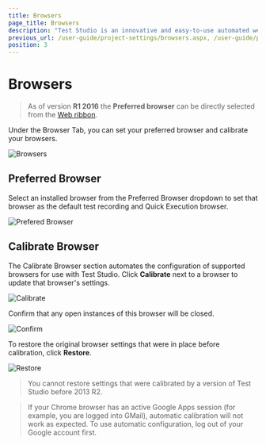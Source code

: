 ```yaml
---
title: Browsers
page_title: Browsers
description: "Test Studio is an innovative and easy-to-use automated web, WPF and load testing solution. Test Studio tests support essential technologies like ASP.NET AJAX, Silverlight, PHP and MVC. HTML5, Testing framework, functional testing, performance testing, load testing, exploratory testing, manual testing."
previous_url: /user-guide/project-settings/browsers.aspx, /user-guide/project-settings/browsers
position: 3
---
```

# Browsers

> As of version **R1 2016** the **Preferred browser** can be directly selected from the <a href="/getting-started/test-execution/quick-execution" target="_blank">Web ribbon</a>.

Under the Browser Tab, you can set your preferred browser and calibrate your browsers. 

![Browsers][1]

## Preferred Browser

Select an installed browser from the Preferred Browser dropdown to set that browser as the default test recording and Quick Execution browser.

![Prefered Browser][2]

## Calibrate Browser

The Calibrate Browser section automates the configuration of supported browsers for use with Test Studio. Click **Calibrate** next to a browser to update that browser's settings.

![Calibrate][3]

Confirm that any open instances of this browser will be closed.

![Confirm][4]

To restore the original browser settings that were in place before calibration, click **Restore**.

![Restore][5]

> You cannot restore settings that were calibrated by a version of Test Studio before 2013 R2.


> If your Chrome browser has an active Google Apps session (for example, you are logged into GMail), automatic calibration will not work as expected. To use automatic configuration, log out of your Google account first.

[1]: /img/features/project-settings/browsers/fig1.png
[2]: /img/features/project-settings/browsers/fig2.png
[3]: /img/features/project-settings/browsers/fig3.png
[4]: /img/features/project-settings/browsers/fig4.png
[5]: /img/features/project-settings/browsers/fig5.png
